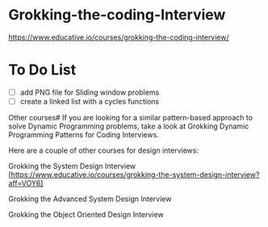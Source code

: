 # Grokking-the-coding-Interview
https://www.educative.io/courses/grokking-the-coding-interview/

# To Do List
- [ ] add PNG file for Sliding window problems
- [ ] create a linked list with a cycles functions

Other courses#
If you are looking for a similar pattern-based approach to solve Dynamic Programming problems, take a look at Grokking Dynamic Programming Patterns for Coding Interviews.

Here are a couple of other courses for design interviews:

Grokking the System Design Interview [https://www.educative.io/courses/grokking-the-system-design-interview?aff=VOY6]

Grokking the Advanced System Design Interview

Grokking the Object Oriented Design Interview

